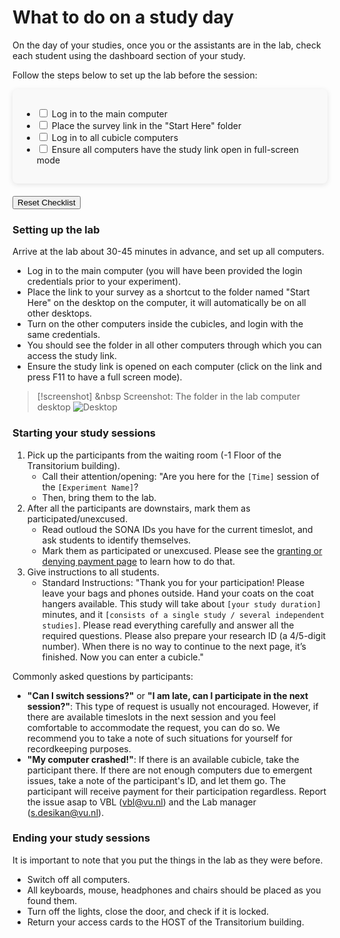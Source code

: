 
# What to do on a study day

On the day of your studies, once you or the assistants are in the lab, check each student using the dashboard section of your study.

Follow the steps below to set up the lab before the session:

<div class="checklist-container">
    <ul class="styled-checklist">
        <li><input type="checkbox" id="step1"> Log in to the main computer</li>
        <li><input type="checkbox" id="step2"> Place the survey link in the "Start Here" folder</li>
        <li><input type="checkbox" id="step3"> Log in to all cubicle computers</li>
        <li><input type="checkbox" id="step4"> Ensure all computers have the study link open in full-screen mode</li>
    </ul>
</div>
<button class="reset-btn" onclick="resetChecklist()">Reset Checklist</button>
<style>
/* Checklist Container */
.checklist-container {
    background: #f9f9f9;
    padding: 15px;
    border-radius: 8px;
    box-shadow: 0 2px 8px rgba(0, 0, 0, 0.1);
    margin-bottom: 20px;
}

/* Styled List */
.styled-checklist {
    list-style: none;
    padding: 0;
}

.styled-checklist li {
    margin-bottom: 10px;
    display: flex;
    align-items: center;
    font-size: 1.1em;
}

/* Customize Checkboxes */
.styled-checklist input[type="checkbox"] {
    width: 20px;
    height: 20px;
    margin-right: 10px;
    cursor: pointer;
    accent-color: #007bff; /* Blue accent for checkboxes */
}

/* Button to Reset Checklist */
.reset-btn {
    display: inline-block;
    background-color: #007bff;
    color: white;
    border: none;
    border-radius: 5px;
    padding: 10px 15px;
    cursor: pointer;
    font-size: 1em;
    margin-top: 10px;
    transition: background-color 0.3s;
}

.reset-btn:hover {
    background-color: #0056b3;
}
</style>
<script>
    document.addEventListener("DOMContentLoaded", function() {
        const checkboxes = document.querySelectorAll('.styled-checklist input[type="checkbox"]');
        
        // Load saved state from localStorage
        checkboxes.forEach(checkbox => {
            checkbox.checked = localStorage.getItem(checkbox.id) === 'true';
            checkbox.addEventListener('change', () => {
                localStorage.setItem(checkbox.id, checkbox.checked);
            });
        });
    });

    function resetChecklist() {
        const checkboxes = document.querySelectorAll('.styled-checklist input[type="checkbox"]');
        checkboxes.forEach(checkbox => {
            checkbox.checked = false;
            localStorage.removeItem(checkbox.id);
        });
    }
</script>


### Setting up the lab
Arrive at the lab about 30-45 minutes in advance, and set up all computers. 

- Log in to the main computer (you will have been provided the login credentials prior to your experiment).
- Place the link to your survey as a shortcut to the folder named "Start Here" on the desktop on the computer, it will automatically be on all other desktops. 
- Turn on the other computers inside the cubicles, and login with the same credentials. 
- You should see the folder in all other computers through which you can access the study link. 
- Ensure the study link is opened on each computer (click on the link and press F11 to have a full screen mode).

>[!screenshot] <i class="fa-solid fa-camera"></i> &nbsp Screenshot: The folder in the lab computer desktop
><img src="/static/images/desktop.png" alt="Desktop" class="responsive-image">


### Starting your study sessions

1. Pick up the participants from the waiting room (-1 Floor of the Transitorium building).
    - Call their attention/opening: "Are you here for the `[Time]` session of the `[Experiment Name]`? 
    - Then, bring them to the lab. 
2. After all the participants are downstairs, mark them as participated/unexcused.
    - Read outloud the SONA IDs you have for the current timeslot, and ask students to identify themselves. 
    - Mark them as participated or unexcused. Please see the [granting or denying payment page](granting-or-denying-payment) to learn how to do that.
3. Give instructions to all students.
    - Standard Instructions: "Thank you for your participation! Please leave your bags and phones outside. Hand your coats on the coat hangers available. This study will take about `[your study duration]` minutes, and it `[consists of a single study / several independent studies]`. Please read everything carefully and answer all the required questions. Please also prepare your research ID (a 4/5-digit number). When there is no way to continue to the next page, it’s finished. Now you can enter a cubicle."

Commonly asked questions by participants:

- **"Can I switch sessions?"** or **"I am late, can I participate in the next session?"**: This type of request is usually not encouraged. However, if there are available timeslots in the next session and you feel comfortable to accommodate the request, you can do so. We recommend you to take a note of such situations for yourself for recordkeeping purposes.
- **"My computer crashed!"**: If there is an available cubicle, take the participant there. If there are not enough computers due to emergent issues, take a note of the participant's ID, and let them go. The participant will receive payment for their participation regardless. Report the issue asap to VBL (vbl@vu.nl) and the Lab manager (s.desikan@vu.nl). 

### Ending your study sessions
It is important to note that you put the things in the lab as they were before. 

- Switch off all computers.
- All keyboards, mouse, headphones and chairs should be placed as you found them. 
- Turn off the lights, close the door, and check if it is locked.
- Return your access cards to the HOST of the Transitorium building.
